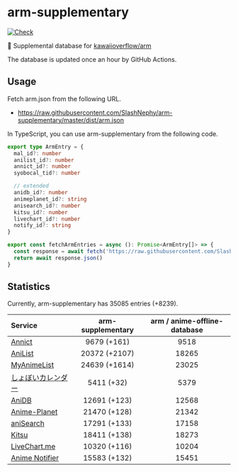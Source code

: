 # arm-supplementary

[![Check](https://github.com/SlashNephy/arm-supplementary/actions/workflows/check-node.yml/badge.svg)](https://github.com/SlashNephy/arm-supplementary/actions/workflows/check-node.yml)

💊 Supplemental database for [kawaiioverflow/arm](https://github.com/kawaiioverflow/arm)

The database is updated once an hour by GitHub Actions.

## Usage

Fetch arm.json from the following URL.

- https://raw.githubusercontent.com/SlashNephy/arm-supplementary/master/dist/arm.json

In TypeScript, you can use arm-supplementary from the following code.

```TypeScript
export type ArmEntry = {
  mal_id?: number
  anilist_id?: number
  annict_id?: number
  syobocal_tid?: number

  // extended
  anidb_id?: number
  animeplanet_id?: string
  anisearch_id?: number
  kitsu_id?: number
  livechart_id?: number
  notify_id?: string
}

export const fetchArmEntries = async (): Promise<ArmEntry[]> => {
  const response = await fetch('https://raw.githubusercontent.com/SlashNephy/arm-supplementary/master/dist/arm.json')
  return await response.json()
}
```

## Statistics

Currently, arm-supplementary has 35085 entries (+8239).

| Service                                     | arm-supplementary | arm / anime-offline-database |
| :------------------------------------------ | :---------------: | :--------------------------: |
| [Annict](https://annict.com)                |    9679 (+161)    |             9518             |
| [AniList](https://anilist.co)               |   20372 (+2107)   |            18265             |
| [MyAnimeList](https://myanimelist.net)      |   24639 (+1614)   |            23025             |
| [しょぼいカレンダー](https://cal.syoboi.jp) |    5411 (+32)     |             5379             |
| [AniDB](https://anidb.net)                  |   12691 (+123)    |            12568             |
| [Anime-Planet](https://anime-planet.com)    |   21470 (+128)    |            21342             |
| [aniSearch](https://anisearch.com)          |   17291 (+133)    |            17158             |
| [Kitsu](https://kitsu.io)                   |   18411 (+138)    |            18273             |
| [LiveChart.me](https://livechart.me)        |   10320 (+116)    |            10204             |
| [Anime Notifier](https://notify.moe)        |   15583 (+132)    |            15451             |
